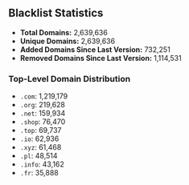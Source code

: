 ## Blacklist Statistics

- **Total Domains:** 2,639,636
- **Unique Domains:** 2,639,636
- **Added Domains Since Last Version:** 732,251
- **Removed Domains Since Last Version:** 1,114,531

### Top-Level Domain Distribution

-  `.com`: 1,219,179
-  `.org`: 219,628
-  `.net`: 159,934
-  `.shop`: 76,470
-  `.top`: 69,737
-  `.io`: 62,936
-  `.xyz`: 61,468
-  `.pl`: 48,514
-  `.info`: 43,162
-  `.fr`: 35,888
